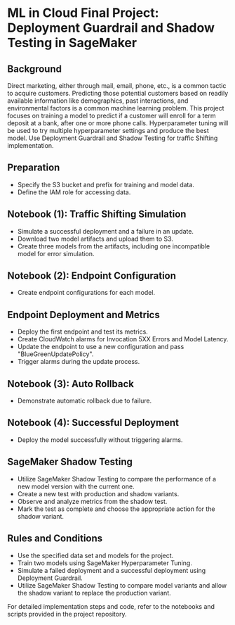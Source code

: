 # ML in Cloud Final Project: Deployment Guardrail and Shadow Testing in SageMaker

## Background
Direct marketing, either through mail, email, phone, etc., is a common tactic to acquire customers. Predicting those potential customers based on readily available information like demographics, past interactions, and environmental factors is a common machine learning problem. This project focuses on training a model to predict if a customer will enroll for a term deposit at a bank, after one or more phone calls. Hyperparameter tuning will be used to try multiple hyperparameter settings and produce the best model. Use Deployment Guardrail and Shadow Testing for traffic Shifting implementation.

## Preparation
- Specify the S3 bucket and prefix for training and model data.
- Define the IAM role for accessing data.

## Notebook (1): Traffic Shifting Simulation
- Simulate a successful deployment and a failure in an update.
- Download two model artifacts and upload them to S3.
- Create three models from the artifacts, including one incompatible model for error simulation.

## Notebook (2): Endpoint Configuration
- Create endpoint configurations for each model.

## Endpoint Deployment and Metrics
- Deploy the first endpoint and test its metrics.
- Create CloudWatch alarms for Invocation 5XX Errors and Model Latency.
- Update the endpoint to use a new configuration and pass "BlueGreenUpdatePolicy".
- Trigger alarms during the update process.

## Notebook (3): Auto Rollback
- Demonstrate automatic rollback due to failure.

## Notebook (4): Successful Deployment
- Deploy the model successfully without triggering alarms.

## SageMaker Shadow Testing
- Utilize SageMaker Shadow Testing to compare the performance of a new model version with the current one.
- Create a new test with production and shadow variants.
- Observe and analyze metrics from the shadow test.
- Mark the test as complete and choose the appropriate action for the shadow variant.

## Rules and Conditions
- Use the specified data set and models for the project.
- Train two models using SageMaker Hyperparameter Tuning.
- Simulate a failed deployment and a successful deployment using Deployment Guardrail.
- Utilize SageMaker Shadow Testing to compare model variants and allow the shadow variant to replace the production variant.

For detailed implementation steps and code, refer to the notebooks and scripts provided in the project repository.
